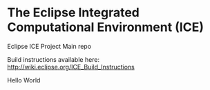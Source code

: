 The Eclipse Integrated Computational Environment (ICE)
===

Eclipse ICE Project Main repo

Build instructions available here: http://wiki.eclipse.org/ICE_Build_Instructions

Hello World
